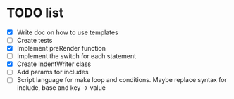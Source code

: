 # TODO list

- [x] Write doc on how to use templates
- [ ] Create tests
- [x] Implement preRender function
- [ ] Implement the switch for each statement
- [x] Create IndentWriter class
- [ ] Add params for includes
- [ ] Script language for make loop and conditions. Maybe replace syntax for include, base and key -> value
